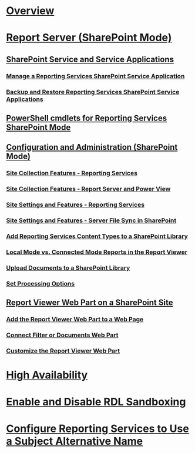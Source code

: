 # [Overview](reporting-services-report-server.md)  
# [Report Server (SharePoint Mode)](reporting-services-report-server-sharepoint-mode.md)  
## [SharePoint Service and Service Applications](reporting-services-sharepoint-service-and-service-applications.md)  
### [Manage a Reporting Services SharePoint Service Application](manage-a-reporting-services-sharepoint-service-application.md)  
### [Backup and Restore Reporting Services SharePoint Service Applications](backup-and-restore-reporting-services-sharepoint-service-applications.md)  
## [PowerShell cmdlets for Reporting Services SharePoint Mode](powershell-cmdlets-for-reporting-services-sharepoint-mode.md)  
## [Configuration and Administration (SharePoint Mode)](configuration-and-administration-of-a-report-server.md)  
### [Site Collection Features - Reporting Services](site-collection-features-reporting-services.md)  
### [Site Collection Features - Report Server and Power View](site-collection-features-report-server-and-power-view.md)  
### [Site Settings and Features - Reporting Services](site-settings-and-features-reporting-services.md)  
### [Site Settings and Features - Server File Sync in SharePoint](activate-the-report-server-file-sync-feature-in-sharepoint-ca.md)  
### [Add Reporting Services Content Types to a SharePoint Library](add-reporting-services-content-types-to-a-sharepoint-library.md)  
### [Local Mode vs. Connected Mode Reports in the Report Viewer](local-mode-vs-connected-mode-reports-in-the-report-viewer.md)  
### [Upload Documents to a SharePoint Library](upload-documents-to-a-sharepoint-library-reporting-services-in-sharepoint-mode.md)  
### [Set Processing Options](set-processing-options-reporting-services-in-sharepoint-integrated-mode.md)  
## [Report Viewer Web Part on a SharePoint Site](report-viewer-web-part-on-a-sharepoint-site.md)  
### [Add the Report Viewer Web Part to a Web Page](add-the-report-viewer-web-part-to-a-web-page.md)  
### [Connect Filter or Documents Web Part](connect-filter-or-documents-web-part-sharepoint-integrated-mode.md)  
### [Customize the Report Viewer Web Part](customize-the-report-viewer-web-part.md)  
# [High Availability](high-availability-reporting-services.md)  
# [Enable and Disable RDL Sandboxing](enable-and-disable-rdl-sandboxing.md)  
# [Configure Reporting Services to Use a Subject Alternative Name](configure-reporting-services-to-use-a-subject-alternative-name.md)  
